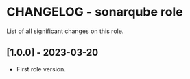 # CHANGELOG - sonarqube role

List of all significant changes on this role.

## [1.0.0] - 2023-03-20
- First role version.
